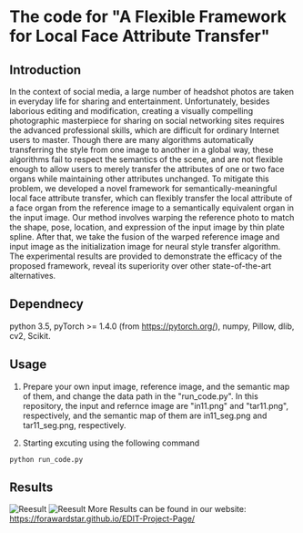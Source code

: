 # The code for "A Flexible Framework for Local Face Attribute Transfer"

## Introduction
In the context of social media, a large number of headshot photos are taken in everyday life for sharing and entertainment. Unfortunately, besides laborious editing and modification, creating a visually compelling photographic masterpiece for sharing on social networking sites requires the advanced professional skills, which are difficult for ordinary Internet users to master. Though there are many algorithms automatically transferring the style from one image to another in a global way, these algorithms fail to respect the semantics of the scene, and are not flexible enough to allow users to merely transfer the attributes of one or two face organs while maintaining other attributes unchanged. To mitigate this problem, we developed a novel framework for semantically-meaningful local face attribute transfer, which can flexibly transfer the local attribute of a face organ from the reference image to a semantically equivalent organ in the input image. Our method involves warping the reference photo to match the shape, pose, location, and expression of the input image by thin plate spline. After that, we take the fusion of the warped reference image and input image as the initialization image for neural style transfer algorithm. The experimental results are provided to demonstrate the efficacy of the proposed framework, reveal its superiority over other state-of-the-art alternatives.

## Dependnecy
python 3.5, pyTorch >= 1.4.0 (from https://pytorch.org/), numpy, Pillow, dlib, cv2, Scikit.
## Usage

1. Prepare your own input image, reference image, and the semantic map of them, and change the data path in the "run_code.py". In this repository, the input and refernce image are "in11.png" and "tar11.png", respectively, and the semantic map of them are in11_seg.png and tar11_seg.png, respectively. 

2. Starting excuting using the following command

```python run_code.py```


## Results
![Reesult](img/exp.png)
![Reesult](img/ourf.png)
More Results can be found in our website: https://forawardstar.github.io/EDIT-Project-Page/

